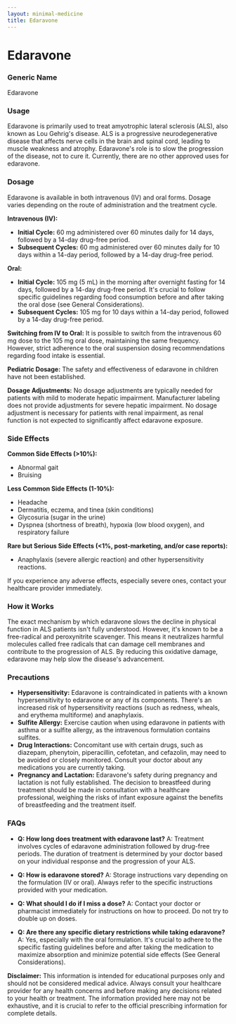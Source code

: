 ```yaml
---
layout: minimal-medicine
title: Edaravone
---
```


# Edaravone
### Generic Name
Edaravone

### Usage
Edaravone is primarily used to treat amyotrophic lateral sclerosis (ALS), also known as Lou Gehrig's disease.  ALS is a progressive neurodegenerative disease that affects nerve cells in the brain and spinal cord, leading to muscle weakness and atrophy.  Edaravone's role is to slow the progression of the disease, not to cure it.  Currently, there are no other approved uses for edaravone.


### Dosage
Edaravone is available in both intravenous (IV) and oral forms.  Dosage varies depending on the route of administration and the treatment cycle.

**Intravenous (IV):**

* **Initial Cycle:** 60 mg administered over 60 minutes daily for 14 days, followed by a 14-day drug-free period.
* **Subsequent Cycles:** 60 mg administered over 60 minutes daily for 10 days within a 14-day period, followed by a 14-day drug-free period.

**Oral:**

* **Initial Cycle:** 105 mg (5 mL) in the morning after overnight fasting for 14 days, followed by a 14-day drug-free period.  It's crucial to follow specific guidelines regarding food consumption before and after taking the oral dose (see General Considerations).
* **Subsequent Cycles:** 105 mg for 10 days within a 14-day period, followed by a 14-day drug-free period.

**Switching from IV to Oral:**  It is possible to switch from the intravenous 60 mg dose to the 105 mg oral dose, maintaining the same frequency.  However, strict adherence to the oral suspension dosing recommendations regarding food intake is essential.


**Pediatric Dosage:** The safety and effectiveness of edaravone in children have not been established.


**Dosage Adjustments:**  No dosage adjustments are typically needed for patients with mild to moderate hepatic impairment.  Manufacturer labeling does not provide adjustments for severe hepatic impairment.  No dosage adjustment is necessary for patients with renal impairment, as renal function is not expected to significantly affect edaravone exposure.


### Side Effects

**Common Side Effects (>10%):**

* Abnormal gait
* Bruising

**Less Common Side Effects (1-10%):**

* Headache
* Dermatitis, eczema, and tinea (skin conditions)
* Glycosuria (sugar in the urine)
* Dyspnea (shortness of breath), hypoxia (low blood oxygen), and respiratory failure


**Rare but Serious Side Effects (<1%, post-marketing, and/or case reports):**

* Anaphylaxis (severe allergic reaction) and other hypersensitivity reactions.


If you experience any adverse effects, especially severe ones, contact your healthcare provider immediately.


### How it Works
The exact mechanism by which edaravone slows the decline in physical function in ALS patients isn't fully understood. However, it's known to be a free-radical and peroxynitrite scavenger.  This means it neutralizes harmful molecules called free radicals that can damage cell membranes and contribute to the progression of ALS. By reducing this oxidative damage, edaravone may help slow the disease's advancement.


### Precautions
* **Hypersensitivity:** Edaravone is contraindicated in patients with a known hypersensitivity to edaravone or any of its components. There's an increased risk of hypersensitivity reactions (such as redness, wheals, and erythema multiforme) and anaphylaxis.
* **Sulfite Allergy:** Exercise caution when using edaravone in patients with asthma or a sulfite allergy, as the intravenous formulation contains sulfites.
* **Drug Interactions:** Concomitant use with certain drugs, such as diazepam, phenytoin, piperacillin, cefotetan, and cefazolin, may need to be avoided or closely monitored.  Consult your doctor about any medications you are currently taking.
* **Pregnancy and Lactation:**  Edaravone's safety during pregnancy and lactation is not fully established.  The decision to breastfeed during treatment should be made in consultation with a healthcare professional, weighing the risks of infant exposure against the benefits of breastfeeding and the treatment itself.


### FAQs

* **Q: How long does treatment with edaravone last?**  A:  Treatment involves cycles of edaravone administration followed by drug-free periods.  The duration of treatment is determined by your doctor based on your individual response and the progression of your ALS.

* **Q: How is edaravone stored?** A:  Storage instructions vary depending on the formulation (IV or oral). Always refer to the specific instructions provided with your medication.

* **Q: What should I do if I miss a dose?** A:  Contact your doctor or pharmacist immediately for instructions on how to proceed.  Do not try to double up on doses.

* **Q: Are there any specific dietary restrictions while taking edaravone?** A:  Yes, especially with the oral formulation.  It's crucial to adhere to the specific fasting guidelines before and after taking the medication to maximize absorption and minimize potential side effects (See General Considerations).


**Disclaimer:** This information is intended for educational purposes only and should not be considered medical advice.  Always consult your healthcare provider for any health concerns and before making any decisions related to your health or treatment.  The information provided here may not be exhaustive, and it is crucial to refer to the official prescribing information for complete details.
